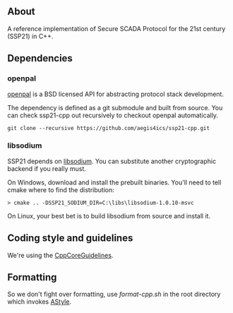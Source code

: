 ## About

A reference implementation of Secure SCADA Protocol for the 21st century (SSP21) in C++.  

## Dependencies

### openpal ### 

[openpal](https://github.com/automatak/openpal) is a BSD licensed API for abstracting protocol stack development.

The dependency is defined as a git submodule and built from source. You can check ssp21-cpp out recursively to checkout 
openpal automatically.

```
git clone --recursive https://github.com/aegis4ics/ssp21-cpp.git
```

### libsodium ### 

SSP21 depends on [libsodium](https://download.libsodium.org/doc/). You can substitute another cryptographic backend if you really must.

On Windows, download and install the prebuilt binaries. You'll need to tell cmake where to find the distribution:

```
> cmake .. -DSSP21_SODIUM_DIR=C:\libs\libsodium-1.0.10-msvc
```

On Linux, your best bet is to build libsodium from source and install it.

## Coding style and guidelines

We're using the [CppCoreGuidelines](http://isocpp.github.io/CppCoreGuidelines/CppCoreGuidelines).

## Formatting

So we don't fight over formatting, use *format-cpp.sh* in the root directory which invokes [AStyle](http://astyle.sourceforge.net/).